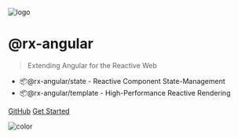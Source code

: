 ![logo](../images/logo.jpg)

# <b>@rx-angular</b>

> Extending Angular for the Reactive Web

- 📦@rx-angular/state - Reactive Component State-Management
- 📦@rx-angular/template - High-Performance Reactive Rendering

[GitHub](https://github.com/BioPhoton/rx-angular)
[Get Started](web/state/general/overview)

<!-- background color -->

![color](#ffffff)

